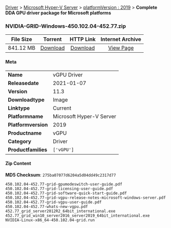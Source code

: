 
[Driver](/README.md)  >  [Microsoft Hyper-V Server](/index/Driver/Microsoft_Hyper-V_Server.md)  >  [platformVersion : 2019](/index/Driver/Microsoft_Hyper-V_Server/2019.md)  >  **Complete DDA GPU driver package for Microsoft platforms**


### NVIDIA-GRID-Windows-450.102.04-452.77.zip

| **File Size** | **Torrent**  | **HTTP Link** | **Internet Archive** |
|:-------------:|:------------:|:-------------:|:--------------------:|
| 841.12 MB |  [Download](https://archive.org/download/nvgpu_NVIDIA-GRID-Windows-450.102.04-452.77.zip_3ncmxgus/nvgpu_NVIDIA-GRID-Windows-450.102.04-452.77.zip_3ncmxgus_archive.torrent)       | [Download](https://archive.org/compress/nvgpu_NVIDIA-GRID-Windows-450.102.04-452.77.zip_3ncmxgus) | [View Page](https://archive.org/details/nvgpu_NVIDIA-GRID-Windows-450.102.04-452.77.zip_3ncmxgus)       |

#### Meta

<table>
<tr><td><strong>Name</strong></td><td>vGPU Driver</td></tr>
<tr><td><strong>Releasedate</strong></td><td>2021-01-07</td></tr>
<tr><td><strong>Version</strong></td><td>11.3</td></tr>
<tr><td><strong>Downloadtype</strong></td><td>Image</td></tr>
<tr><td><strong>Linktype</strong></td><td>Current</td></tr>
<tr><td><strong>Platformname</strong></td><td>Microsoft Hyper-V Server</td></tr>
<tr><td><strong>Platformversion</strong></td><td>2019</td></tr>
<tr><td><strong>Productname</strong></td><td>vGPU</td></tr>
<tr><td><strong>Category</strong></td><td>Driver</td></tr>
<tr><td><strong>Productfamilies</strong></td><td><code>['vGPU']</code></td></tr>
</table>

#### Zip Content

**MD5 Checksum**: `275ba07077d6204a5d04dd49c2317d77`

```text
450.102.04-452.77-grid-gpumodeswitch-user-guide.pdf
450.102.04-452.77-grid-licensing-user-guide.pdf
450.102.04-452.77-grid-software-quick-start-guide.pdf
450.102.04-452.77-grid-vgpu-release-notes-microsoft-windows-server.pdf
450.102.04-452.77-grid-vgpu-user-guide.pdf
450.102.04-452.77-whats-new-vgpu.pdf
452.77_grid_server2012R2_64bit_international.exe
452.77_grid_win10_server2016_server2019_64bit_international.exe
NVIDIA-Linux-x86_64-450.102.04-grid.run
```